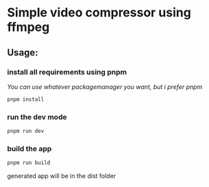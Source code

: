 # **Simple video compressor using ffmpeg**

## Usage:

### install all requirements using pnpm

*You can use whatever packagemanager you want, but i prefer pnpm*

```bash
pnpm install
```

### run the dev mode

```bash
pnpm run dev
```

### build the app

```bash
pnpm run build
```

generated app will be in the dist folder
